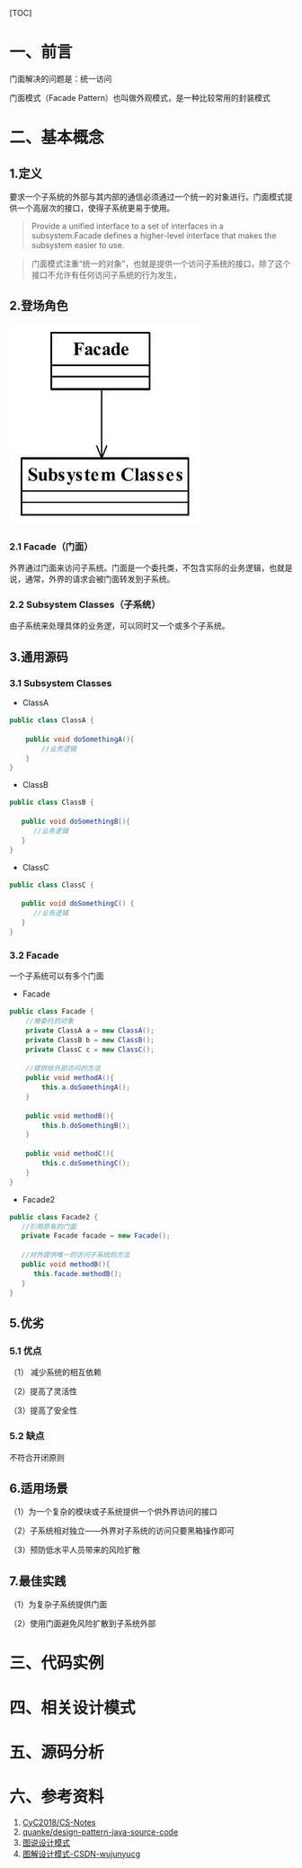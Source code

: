 [TOC]





# 一、前言

门面解决的问题是：统一访问



门面模式（Facade Pattern）也叫做外观模式，是一种比较常用的封装模式




# 二、基本概念
## 1.定义
要求一个子系统的外部与其内部的通信必须通过一个统一的对象进行。门面模式提供一个高层次的接口，使得子系统更易于使用。

> Provide a unified interface to a set of interfaces in a subsystem.Facade defines a higher-level interface that makes the subsystem easier to use.
>



> 门面模式注重“统一的对象”，也就是提供一个访问子系统的接口，除了这个接口不允许有任何访问子系统的行为发生，



## 2.登场角色



![1543499350688](images/1543499350688.png)





### 2.1 Facade（门面）

外界通过门面来访问子系统。门面是一个委托类，不包含实际的业务逻辑，也就是说，通常，外界的请求会被门面转发到子系统。



### 2.2 Subsystem Classes（子系统）

由子系统来处理具体的业务逻，可以同时又一个或多个子系统。



## 3.通用源码

### 3.1 Subsystem Classes



- ClassA

```java
public class ClassA {
	
	public void doSomethingA(){
		//业务逻辑
	}
}
```



- ClassB

```java
public class ClassB {
   
   public void doSomethingB(){
      //业务逻辑
   }
}
```



- ClassC

```java
public class ClassC {

   public void doSomethingC() {
      //业务逻辑
   }
}
```





### 3.2 Facade

一个子系统可以有多个门面

- Facade

```java
public class Facade {
	//被委托的对象
	private ClassA a = new ClassA();
	private ClassB b = new ClassB();
	private ClassC c = new ClassC();
	
	//提供给外部访问的方法
	public void methodA(){
		this.a.doSomethingA();
	}
	
	public void methodB(){
		this.b.doSomethingB();
	}
	
	public void methodC(){
		this.c.doSomethingC();
	}
}
```



- Facade2

```java
public class Facade2 {
   //引用原有的门面
   private Facade facade = new Facade();
   
   //对外提供唯一的访问子系统的方法
   public void methodB(){
      this.facade.methodB();
   }
}
```





## 5.优劣

### 5.1 优点

（1） 减少系统的相互依赖

（2）提高了灵活性

（3）提高了安全性



### 5.2 缺点

不符合开闭原则



## 6.适用场景

（1）为一个复杂的模块或子系统提供一个供外界访问的接口

（2）子系统相对独立——外界对子系统的访问只要黑箱操作即可

（3）预防低水平人员带来的风险扩散



## 7.最佳实践

（1）为复杂子系统提供门面

（2）使用门面避免风险扩散到子系统外部







# 三、代码实例





# 四、相关设计模式





# 五、源码分析





# 六、参考资料
1. [CyC2018/CS-Notes](https://github.com/CyC2018/CS-Notes/blob/master/notes/%E8%AE%BE%E8%AE%A1%E6%A8%A1%E5%BC%8F.md) 
2. [quanke/design-pattern-java-source-code](https://github.com/quanke/design-pattern-java-source-code)
3. [图说设计模式](https://design-patterns.readthedocs.io/zh_CN/latest/)
4. [图解设计模式-CSDN-wujunyucg](https://blog.csdn.net/wujunyucg/article/category/7301352/1)